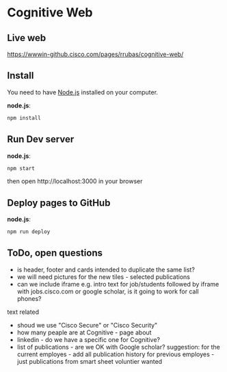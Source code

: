 # Cognitive Web

## Live web
https://wwwin-github.cisco.com/pages/rrubas/cognitive-web/

## Install
You need to have [Node.js](https://nodejs.org/en/) installed on your computer.

**node.js**:

```bash
npm install
```

## Run Dev server

**node.js**:

```bash
npm start
```
then open http://localhost:3000 in your browser

## Deploy pages to GitHub

**node.js**:

```bash
npm run deploy
```

## ToDo, open questions

- is header, footer and cards intended to duplicate the same list?
- we will need pictures for the new tiles - selected publications
- can we include iframe e.g. intro text for job/students followed by iframe with jobs.cisco.com or google scholar, is it going to work for call phones?

text related
- shoud we use "Cisco Secure" or "Cisco Security"
- how many peaple are at Cognitive - page about
- linkedin - do we have a specific one for Cognitive?
- list of publications - are we OK with Google scholar?
   suggestion: for the current employes - add all publication history
   for previous employes - just publications from smart sheet
   voluntier wanted



